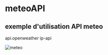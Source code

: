 # meteoAPI

## exemple d'utilisation API meteo
api.openweather
ip-api

![meteo](https://github.com/eric-pat/meteoAPI/assets/97623282/ee53a815-c8b2-498d-8457-4803e7b155c2)
